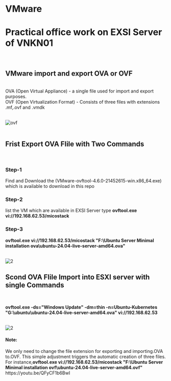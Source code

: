 # VMware
<h1>Practical office work on EXSI Server of VNKN01</h1> <br>
<h2>VMware import and export OVA or OVF</h2> <br>
OVA (Open Virtual Appliance) - a single file used for import and export purposes.<br>
OVF (Open Virtualization Format) - Consists of three files with extensions .mf,.ovf and .vmdk<br><br>

![ovf](https://github.com/VNKN01/VMware/assets/44769452/7a06aaed-a90d-44dd-b19f-28e9687efb88) <br><br>

<h2>Frist Export OVA Flile with Two Commands</h2> <br>

<h3> Step-1 </h3> Find and Download the (VMware-ovftool-4.6.0-21452615-win.x86_64.exe) which is available to download in this repo
<h3> Step-2 </h3> list the VM which are available in EXSI Server type <b>ovftool.exe vi://192.168.62.53/micostack</b> <br>
<h3> Step-3 </h3><b>ovftool.exe vi://192.168.62.53/micostack "F:\Ubuntu Server Minimal installation ova\ubuntu-24.04-live-server-amd64.ova"</b><br></br>

![2](https://github.com/VNKN01/VMware/assets/44769452/c20b4808-0dd0-48d3-8baa-4dce2bdbcb4f)

<h2>Scond OVA Flile Import into ESXI server with single Commands</h2> <br>

<b>ovftool.exe -ds="Windows Update" -dm=thin -n=Ubuntu-Kubernetes "G:\ubuntu\ubuntu-24.04-live-server-amd64.ova" vi://192.168.62.53</b> </b><br></br>

![2](https://github.com/VNKN01/VMware/assets/44769452/ab86fd0a-63b3-494b-ae06-1a0dcc0e0833)

<h4>Note: </h4>
We only need to change the file extension for exporting and importing.OVA to.OVF. This simple adjustment triggers the automatic creation of three files. For instance,<b>ovftool.exe vi://192.168.62.53/micostack "F:\Ubuntu Server Minimal installation ovf\ubuntu-24.04-live-server-amd64.ovf"</b>
https://youtu.be/QFyCF1b6BwI
